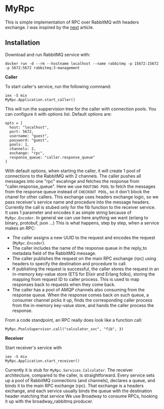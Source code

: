 # MyRpc

This is simple implementation of RPC over RabbitMQ with headers exchange.
I was inspired by the [next](https://andrealeopardi.com/posts/rpc-over-rabbitmq-with-elixir/) article.

## Installation

Download and run RabbitMQ service with:
```
docker run -d --rm --hostname localhost --name rabbitmq -p 15672:15672 -p 5672:5672 rabbitmq:3-management
```
**Caller**

To start caller's service, run the following command:
```
iex -S mix
MyRpc.Application.start_caller()
```
This will run the suppervision tree for the caller with connection pools.
You can configure it with options list. Default options are:
```
opts = [
  host: "localhost",
  port: 5672,
  username: "guest",
  password: "guest",
  pools: 1,
  channels: 2,
  exchange: "rpc",
  response_queue: "caller.response_queue"
]
```
With default options, when starting the caller, it will create 1 pool of connections to the RabbitMQ with 2 channels.
The caller pushes all messages into one "rpc" excahnge and fetches the response from "caller.response_queue". Here we use `ROUTING POOL` to fetch the messages from the response queue instead of `CHECKOUT POOL`, so it don't block the chanel for other callers. This exchange uses headers exchange logic, so we pass receiver's service name and procedure into the message headers. Currently the call is stubed only for the fib function to the receiver service. It uses 1 parameter and encodes it as simple string because of `MyRpc.Encoder`. In general we can use here anything we want (erlang to binary, protobuf, json ...)
This is what happens, step by step, when a service makes an RPC:

* The caller assigns a new UUID to the request and encodes the request (`MyRpc.Encoder`).
* The caller includes the name of the response queue in the reply_to metadata field of the RabbitMQ message.
* The caller publishes the request on the main RPC exchange (rpc) using headers to specify the destination and procedure to call.
* If publishing the request is successful, the caller stores the request in an in-memory key-value store (ETS for Elixir and Erlang folks), storing the mapping from request ID to caller process. This is used to map responses back to requests when they come back.
* The caller has a pool of AMQP channels also consuming from the response queue. When the response comes back on such queue, a consumer channel picks it up, finds the corresponding caller process from the in-memory key-value store, and hands the caller process the response.

From a code standpoint, an RPC really does look like a function call:
```
MyRpc.PoolsSupervisor.call("calculator_svc", "fib", 3)
```

**Receiver**

Start receiver's service with
```
iex -S mix
MyRpc.Application.start_receiver()
```
Currently it is stub for `MyRpc.Services.Calculator`.
The receiver architecture, compared to the caller, is straightforward. Every service sets up a pool of RabbitMQ connections (and channels), declares a queue, and binds it to the main RPC exchange (rpc). That exchange is a headers exchange, and each service usually binds the queue with the destination header matching that service
We use Broadway to consume RPCs, hooking it up with the broadway_rabbitmq producer.
